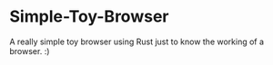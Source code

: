 # Simple-Toy-Browser
A really simple toy browser using Rust just to know the working of a browser. :)
